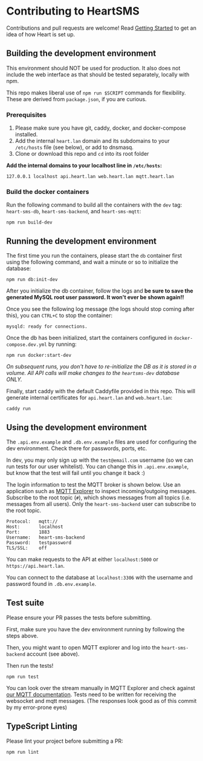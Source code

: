 # Contributing to HeartSMS

Contributions and pull requests are welcome! Read [Getting Started](docs/getting-started.md) to get an idea of how Heart is set up.


## Building the development environment

This environment should NOT be used for production. It also does not include the web interface as that should be tested separately, locally with npm.

This repo makes liberal use of `npm run $SCRIPT` commands for flexibility. These are derived from `package.json`, if you are curious.


### Prerequisites

1. Please make sure you have git, caddy, docker, and docker-compose installed.
2. Add the internal `heart.lan` domain and its subdomains to your `/etc/hosts` file (see below), or add to dnsmasq.
3. Clone or download this repo and `cd` into its root folder

**Add the internal domains to your localhost line in `/etc/hosts`:**
```
127.0.0.1 localhost api.heart.lan web.heart.lan mqtt.heart.lan
```


### Build the docker containers

Run the following command to build all the containers with the `dev` tag: `heart-sms-db`, `heart-sms-backend`, and `heart-sms-mqtt`:
```
npm run build-dev
```


## Running the development environment

The first time you run the containers, please start the `db` container first using the following command, and wait a minute or so to initialize the database:
```
npm run db:init-dev
```

After you initialize the db container, follow the logs and **be sure to save the generated MySQL root user password. It won't ever be shown again!!**

Once you see the following log message (the logs should stop coming after this), you can `CTRL+C` to stop the container:
```
mysqld: ready for connections.
```

Once the db has been initialized, start the containers configured in `docker-compose.dev.yml` by running:
```
npm run docker:start-dev
```

*On subsequent runs, you don't have to re-initialize the DB as it is stored in a volume. All API calls will make changes to the `heartsms-dev` database ONLY.*

Finally, start caddy with the default Caddyfile provided in this repo. This will generate internal certificates for `api.heart.lan` and `web.heart.lan`:
```
caddy run
```


## Using the development environment

The `.api.env.example` and `.db.env.example` files are used for configuring the dev environment. Check there for passwords, ports, etc.

In dev, you may only sign up with the `test@email.com` username (so we can run tests for our user whitelist). You can change this in `.api.env.example`, but know that the test will fail until you change it back :)

The login information to test the MQTT broker is shown below. Use an application such as [MQTT Explorer](https://mqtt-explorer.com/) to inspect incoming/outgoing messages. Subscribe to the root topic (`#`), which shows messages from all topics (i.e. messages from all users). Only the `heart-sms-backend` user can subscribe to the root topic.

```
Protocol:   mqtt://
Host:       localhost
Port:       1883
Username:   heart-sms-backend
Password:   testpassword
TLS/SSL:    off
```

You can make requests to the API at either `localhost:5000` or `https://api.heart.lan`.

You can connect to the database at `localhost:3306` with the username and password found in `.db.env.example`.


## Test suite

Please ensure your PR passes the tests before submitting.

First, make sure you have the dev environment running by following the steps above.

Then, you might want to open MQTT explorer and log into the `heart-sms-backend` account (see above).

Then run the tests!
```
npm run test
```

You can look over the stream manually in MQTT Explorer and check against [our MQTT documentation](docs/mqtt.md). Tests need to be written for receiving the websocket and mqtt messages. (The responses look good as of this commit by my error-prone eyes)


## TypeScript Linting

Please lint your project before submitting a PR:

```
npm run lint
```

